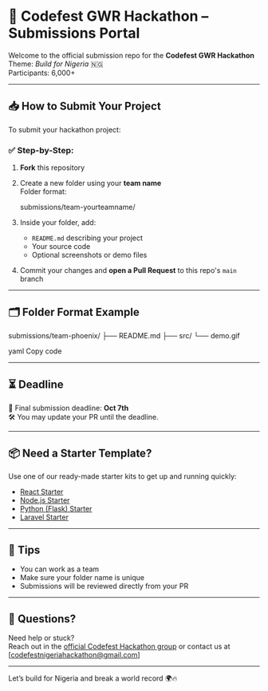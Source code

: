# 🚀 Codefest GWR Hackathon – Submissions Portal

Welcome to the official submission repo for the **Codefest GWR Hackathon**  
Theme: *Build for Nigeria* 🇳🇬  
Participants: 6,000+

---

## 📥 How to Submit Your Project

To submit your hackathon project:

### ✅ Step-by-Step:

1. **Fork** this repository  
2. Create a new folder using your **team name**  
   Folder format:  

   submissions/team-yourteamname/

3. Inside your folder, add:
   - `README.md` describing your project  
   - Your source code  
   - Optional screenshots or demo files  

4. Commit your changes and **open a Pull Request** to this repo's `main` branch

---

## 🗂 Folder Format Example

submissions/team-phoenix/
├── README.md
├── src/
└── demo.gif

yaml
Copy code

---

## ⏳ Deadline

📅 Final submission deadline: **Oct 7th**  
🛠 You may update your PR until the deadline.

---

## 📦 Need a Starter Template?

Use one of our ready-made starter kits to get up and running quickly:

- [React Starter](./starter-templates/react/)
- [Node.js Starter](./starter-templates/node/)
- [Python (Flask) Starter](./starter-templates/python/)
- [Laravel Starter](./starter-templates/laravel/)

---

## 🧠 Tips

- You can work as a team  
- Make sure your folder name is unique  
- Submissions will be reviewed directly from your PR  

---

## 🤝 Questions?

Need help or stuck?  
Reach out in the [official Codefest Hackathon group](#) or contact us at [codefestnigeriahackathon@gmail.com]  

---

Let’s build for Nigeria and break a world record 🌍🔥